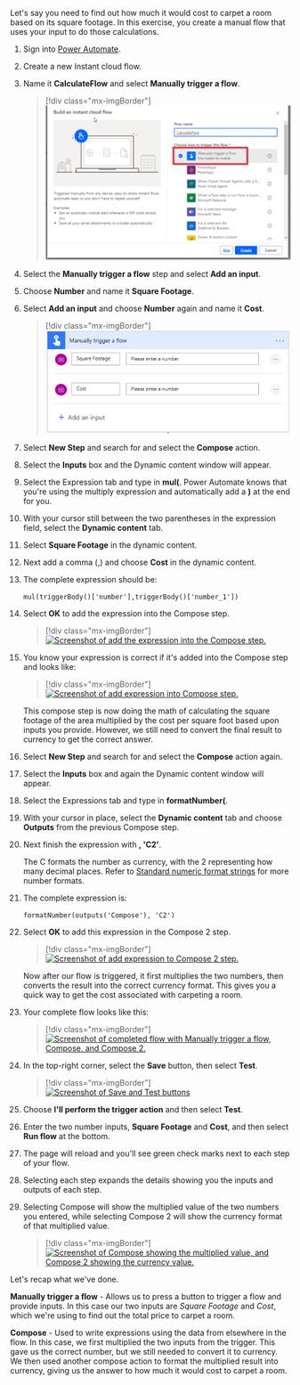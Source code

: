 Let's say you need to find out how much it would cost to carpet a room based on its square footage. In this exercise, you create a manual flow that uses your input to do those calculations.

1. Sign into [Power Automate](https://flow.microsoft.com/?azure-portal=true).

1. Create a new Instant cloud flow.

1. Name it **CalculateFlow** and select **Manually trigger a flow**.

   > [!div class="mx-imgBorder"]
   > [![Screenshot of select manually trigger a flow.](../media/manually-trigger-flow-ss.png)](../media/manually-trigger-flow-ss.png#lightbox)

1. Select the **Manually trigger a flow** step and select **Add an input**.

1. Choose **Number** and name it **Square Footage**.

1. Select **Add an input** and choose **Number** again and name it **Cost**.

   > [!div class="mx-imgBorder"]
   > [![Screenshot of choose Number and name it Cost.](../media/cost-ss.png)](../media/cost-ss.png#lightbox)

1. Select **New Step** and search for and select the **Compose** action.

1. Select the **Inputs** box and the Dynamic content window will appear.

1. Select the Expression tab and type in **mul(**. Power Automate knows that you're using the multiply expression and automatically add a **)** at the end for you.

1. With your cursor still between the two parentheses in the expression field, select the **Dynamic content** tab.

1. Select **Square Footage** in the dynamic content.

1. Next add a comma (,) and choose **Cost** in the dynamic content.

1. The complete expression should be:

   ```regex
   mul(triggerBody()['number'],triggerBody()['number_1'])
    ```

1. Select **OK** to add the expression into the Compose step.

   > [!div class="mx-imgBorder"]
   > [![Screenshot of add the expression into the Compose step.](../media/add-expression-ss.png)](../media/add-expression-ss.png#lightbox)

1. You know your expression is correct if it's added into the Compose step and looks like:

   > [!div class="mx-imgBorder"]
   > [![Screenshot of add expression into Compose step.](../media/correct-expression-ss.png)](../media/correct-expression-ss.png#lightbox)

   This compose step is now doing the math of calculating the square footage of the area multiplied by the cost per square foot based upon inputs you provide. However, we still need to convert the final result to currency to get the correct answer.

1. Select **New Step** and search for and select the **Compose** action again.

1. Select the **Inputs** box and again the Dynamic content window will appear.

1. Select the Expressions tab and type in **formatNumber(**.

1. With your cursor in place, select the **Dynamic content** tab and choose **Outputs** from the previous Compose step.

1. Next finish the expression with **, 'C2'**.

    The C formats the number as currency, with the 2 representing how many decimal places. Refer to [Standard numeric format strings](/dotnet/standard/base-types/standard-numeric-format-strings/?azure-portal=true) for more number formats.

1. The complete expression is:

   ```regex
   formatNumber(outputs('Compose'), 'C2')
    ```

1. Select **OK** to add this expression in the Compose 2 step.

   > [!div class="mx-imgBorder"]
   > [![Screenshot of add expression to Compose 2 step.](../media/add-expression-compose-ss.png)](../media/add-expression-compose-ss.png#lightbox)

   Now after our flow is triggered, it first multiplies the two numbers, then converts the result into the correct currency format. This gives you a quick way to get the cost associated with carpeting a room.

1. Your complete flow looks like this:

   > [!div class="mx-imgBorder"]
   > [![Screenshot of completed flow with Manually trigger a flow, Compose, and Compose 2.](../media/complete-flow-ss.png)](../media/complete-flow-ss.png#lightbox)

1. In the top-right corner, select the **Save** button, then select **Test**.

   > [!div class="mx-imgBorder"]
   > [![Screenshot of Save and Test buttons](../media/save-test-ss.png)](../media/save-test-ss.png#lightbox)

1. Choose **I'll perform the trigger action** and then select **Test**.

1. Enter the two number inputs, **Square Footage** and **Cost**, and then select **Run flow** at the bottom.

1. The page will reload and you'll see green check marks next to each step of your flow.

1. Selecting each step expands the details showing you the inputs and outputs of each step.

1. Selecting Compose will show the multiplied value of the two numbers you entered, while selecting Compose 2 will show the currency format of that multiplied value.

   > [!div class="mx-imgBorder"]
   > [![Screenshot of Compose showing the multiplied value, and Compose 2 showing the currency value.](../media/value-ss.png)](../media/value-ss.png#lightbox)

Let's recap what we've done.

**Manually trigger a flow** - Allows us to press a button to trigger a flow and provide inputs. In this case our two inputs are *Square Footage* and *Cost*, which we're using to find out the total price to carpet a room.

**Compose** - Used to write expressions using the data from elsewhere in the flow. In this case, we first multiplied the two inputs from the trigger. This gave us the correct number, but we still needed to convert it to currency. We then used another compose action to format the multiplied result into currency, giving us the answer to how much it would cost to carpet a room.
